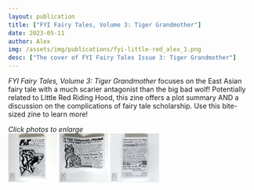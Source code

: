 ```yaml
---
layout: publication
title: ["FYI Fairy Tales, Volume 3: Tiger Grandmother"]
date: 2023-05-11
author: Alex
img: /assets/img/publications/fyi-little-red_alex_1.png
desc: ["The cover of FYI Fairy Tales Issue 3: Tiger Grandmother"]
---
```


*FYI Fairy Tales, Volume 3: Tiger Grandmother* focuses on the East Asian fairy tale with a much scarier antagonist than the big bad wolf! Potentially related to Little Red Riding Hood, this zine offers a plot summary AND a discussion on the complications of fairy tale scholarship. Use this bite- sized zine to learn more!

*Click photos to enlarge*  
<a href="/assets/img/publications/fyi-little-red_alex_1.png"><img src="/assets/img/publications/fyi-little-red_alex_1.png" alt="A photo of the front cover of FYI Fairy Tales, Volume 3: Tiger Grandmother, a zine by Alex O'Keefe" width="100"></a>
<a href="/assets/img/publications/fyi-little-red_alex_2.png"><img src="/assets/img/publications/fyi-little-red_alex_2.png" alt="A photo of the inside of FYI Fairy Tales, Volume 3: Tiger Grandmother, a zine by Alex O'Keefe" width="100"></a>
<a href="/assets/img/publications/fyi-little-red_alex_3.png"><img src="/assets/img/publications/fyi-little-red_alex_3.png" alt="A photo of the back cover of FYI Fairy Tales, Volume 3: Tiger Grandmother, a zine by Alex O'Keefe" width="100" ></a>
